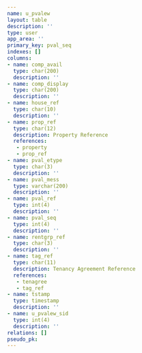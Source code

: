 ```yaml
---
name: u_pvalew
layout: table
description: ''
type: user
app_area: ''
primary_key: pval_seq
indexes: []
columns:
- name: comp_avail
  type: char(200)
  description: ''
- name: comp_display
  type: char(200)
  description: ''
- name: house_ref
  type: char(10)
  description: ''
- name: prop_ref
  type: char(12)
  description: Property Reference
  references:
   - property
   - prop_ref
- name: pval_etype
  type: char(3)
  description: ''
- name: pval_mess
  type: varchar(200)
  description: ''
- name: pval_ref
  type: int(4)
  description: ''
- name: pval_seq
  type: int(4)
  description: ''
- name: rentgrp_ref
  type: char(3)
  description: ''
- name: tag_ref
  type: char(11)
  description: Tenancy Agreement Reference
  references:
   - tenagree
   - tag_ref
- name: tstamp
  type: timestamp
  description: ''
- name: u_pvalew_sid
  type: int(4)
  description: ''
relations: []
pseudo_pk: 
---
```


